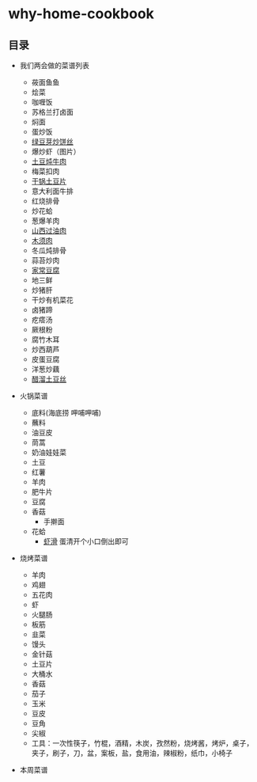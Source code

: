 # why-home-cookbook

## 目录
* 我们两会做的菜谱列表
	* 莜面鱼鱼
	* 烩菜
	* 咖喱饭
	* 苏格兰打卤面
	* 焖面
	* 蛋炒饭
	* [绿豆芽炒饼丝](https://www.baidu.com/mip?ext=%7B%22url%22%3A%22%2F%2Fmipcache.bdstatic.com%2Fc%2Fs%2Fm.meishij.net%2Fhtml5%2Fmip%2Fzuofa%2Frousidouyachaobing_1.html%3Ffrom%3Dbdaladdin%22%2C%22lid%22%3A%221092156612902787538%22%7D&title=肉丝豆芽炒饼_美食杰)
	* 爆炒虾（图片）
	* [土豆炖牛肉](https://www.baidu.com/mip/c/m.douguo.com/recipe/mip/809006)
	* 梅菜扣肉
	* [干锅土豆片](https://www.baidu.com/mip/c/m.meishichina.com/recipeshow/301937/)
	* 意大利面牛排
	* 红烧排骨
	* 炒花蛤
	* 葱爆羊肉
	* [山西过油肉](#https://m.xiangha.com/so?t=caipu&s=山西过油肉)
	* [木须肉](#https://m.xiangha.com/so?t=caipu&s=木须肉)
	* 冬瓜炖排骨
	* 蒜苔炒肉
	* [家常豆腐](https://www.baidu.com/mip/c/s/m.meishij.net/html5/mip/zuofa/jiachangdoufu_36.html)
	* 地三鲜
	* 炒猪肝
	* 干炒有机菜花
	* 卤猪蹄
	* 疙瘩汤
	* 厥根粉
	* 腐竹木耳
	* 炒西葫芦
	* 皮蛋豆腐
	* 洋葱炒藕
	* [醋溜土豆丝](https://wapbaike.baidu.com/item/醋溜土豆丝/4923737?fr=aladdin)
* 火锅菜谱
	* 底料(海底捞 呷哺呷哺)
	* 蘸料
	* 油豆皮
	* 茼蒿
	* 奶油娃娃菜
	* 土豆
	* 红薯
	* 羊肉
	* 肥牛片
	* 豆腐
	* 香菇
        * 手擀面
	* 花蛤
        * [虾滑](https://m.baidu.com/mip/c/hanwuji.xiachufang.com/recipe/100417687/) 蛋清开个小口倒出即可
* 烧烤菜谱
	* 羊肉
	* 鸡翅
	* 五花肉
	* 虾
	* 火腿肠
	* 板筋
	* 韭菜
	* 馒头
	* 金针菇
	* 土豆片
	* 大桶水
	* 香菇
	* 茄子
	* 玉米
	* 豆皮
	* 豆角
	* 尖椒
	* 工具：一次性筷子，竹棍，酒精，木炭，孜然粉，烧烤酱，烤炉，桌子，夹子，刷子，刀，盆，案板，盐，食用油，辣椒粉，纸巾，小椅子


	
* 本周菜谱






